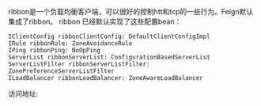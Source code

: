 ribbon是一个负载均衡客户端，可以很好的控制htt和tcp的一些行为。Feign默认集成了ribbon。
ribbon 已经默认实现了这些配置bean：

    IClientConfig ribbonClientConfig: DefaultClientConfigImpl
    IRule ribbonRule: ZoneAvoidanceRule
    IPing ribbonPing: NoOpPing
    ServerList ribbonServerList: ConfigurationBasedServerList
    ServerListFilter ribbonServerListFilter: ZonePreferenceServerListFilter
    ILoadBalancer ribbonLoadBalancer: ZoneAwareLoadBalancer
    
访问地址: